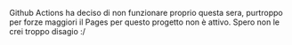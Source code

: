 Github Actions ha deciso di non funzionare proprio questa sera, purtroppo per forze maggiori il Pages per questo progetto non è attivo.
Spero non le crei troppo disagio :/
